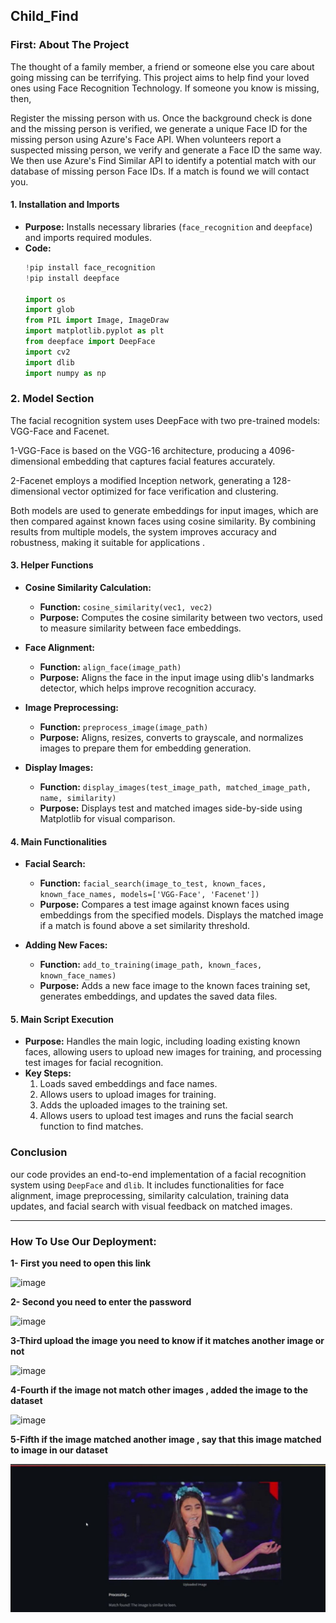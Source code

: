 Child_Find
 -----------------------------------------------------------------------------------------------------------------------------------------------------------------

### First: About The Project
The thought of a family member, a friend or someone else you care about going missing can be terrifying. This project aims to help find your loved ones using Face Recognition Technology. If someone you know is missing, then,

Register the missing person with us.
Once the background check is done and the missing person is verified, we generate a unique Face ID for the missing person using Azure's Face API.
When volunteers report a suspected missing person, we verify and generate a Face ID the same way. We then use Azure's Find Similar API to identify a potential match with our database of missing person Face IDs.
If a match is found we will contact you.


#### 1. **Installation and Imports**
   - **Purpose:** Installs necessary libraries (`face_recognition` and `deepface`) and imports required modules.
   - **Code:**
     ```python
     !pip install face_recognition
     !pip install deepface

     import os
     import glob
     from PIL import Image, ImageDraw
     import matplotlib.pyplot as plt
     from deepface import DeepFace
     import cv2
     import dlib
     import numpy as np
     ```
   
### 2. **Model Section**

The facial recognition system uses DeepFace with two pre-trained models: VGG-Face and Facenet.

1-VGG-Face is based on the VGG-16 architecture, producing a 4096-dimensional embedding that captures facial features accurately.

2-Facenet employs a modified Inception network, generating a 128-dimensional vector optimized for face verification and clustering.


Both models are used to generate embeddings for input images, which are then compared against known faces using cosine similarity. By combining results from multiple models, the system improves accuracy and robustness, making it suitable for applications .



#### 3. **Helper Functions**
   - **Cosine Similarity Calculation:**
     - **Function:** `cosine_similarity(vec1, vec2)`
     - **Purpose:** Computes the cosine similarity between two vectors, used to measure similarity between face embeddings.
   
   - **Face Alignment:**
     - **Function:** `align_face(image_path)`
     - **Purpose:** Aligns the face in the input image using dlib's landmarks detector, which helps improve recognition accuracy.
   
   - **Image Preprocessing:**
     - **Function:** `preprocess_image(image_path)`
     - **Purpose:** Aligns, resizes, converts to grayscale, and normalizes images to prepare them for embedding generation.
   
   - **Display Images:**
     - **Function:** `display_images(test_image_path, matched_image_path, name, similarity)`
     - **Purpose:** Displays test and matched images side-by-side using Matplotlib for visual comparison.

#### 4. **Main Functionalities**
   - **Facial Search:**
     - **Function:** `facial_search(image_to_test, known_faces, known_face_names, models=['VGG-Face', 'Facenet'])`
     - **Purpose:** Compares a test image against known faces using embeddings from the specified models. Displays the matched image if a match is found above a set similarity threshold.

   - **Adding New Faces:**
     - **Function:** `add_to_training(image_path, known_faces, known_face_names)`
     - **Purpose:** Adds a new face image to the known faces training set, generates embeddings, and updates the saved data files.

#### 5. **Main Script Execution**
   - **Purpose:** Handles the main logic, including loading existing known faces, allowing users to upload new images for training, and processing test images for facial recognition.
   - **Key Steps:**
     1. Loads saved embeddings and face names.
     2. Allows users to upload images for training.
     3. Adds the uploaded images to the training set.
     4. Allows users to upload test images and runs the facial search function to find matches.

### Conclusion
our code provides an end-to-end implementation of a facial recognition system using `DeepFace` and `dlib`. It includes functionalities for face alignment, image preprocessing, similarity calculation, training data updates, and facial search with visual feedback on matched images.

-----------------------------------
### How To Use Our Deployment:


**1- First you need to open this link**

![image](https://github.com/user-attachments/assets/18d10a1c-23ae-424c-9485-cf55d3d3f4c7)



**2- Second you need to enter the password**

![image](https://github.com/user-attachments/assets/d5bf4eb5-cc87-4d4a-8949-12c4e3a9fcdc)



**3-Third upload the image you need to know if it matches another image or not**

![image](https://github.com/user-attachments/assets/5ab98b83-6440-4cf2-b668-df36a272ca4d)



**4-Fourth if the image not match other images , added the image to the dataset**

![image](https://github.com/user-attachments/assets/07fd4c75-a012-4eaa-8f47-bcffd1e7354b)



**5-Fifth if the image matched another image , say that this image matched to image in our dataset**


![image](https://github.com/Aman-Organization-5leha-3la-Allah/AMAN_AI_Section/blob/main/Matched_images/matched_.jpg)








